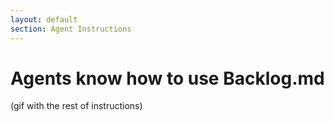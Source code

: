 ```yaml
---
layout: default
section: Agent Instructions
---
```


# Agents know how to use Backlog.md

(gif with the rest of instructions)

